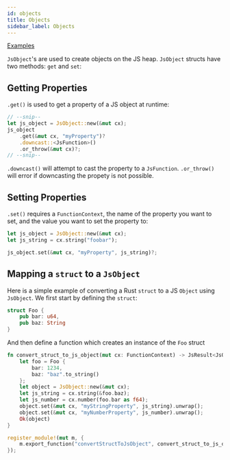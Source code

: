 ```yaml
---
id: objects
title: Objects
sidebar_label: Objects
---
```


[Examples](https://github.com/neon-bindings/examples/tree/master/objects)

`JsObject`'s are used to create objects on the JS heap. `JsObject` structs have two methods: `get` and `set`:

## Getting Properties

`.get()` is used to get a property of a JS object at runtime:

```rust
// --snip--
let js_object = JsObject::new(&mut cx);
js_object
    .get(&mut cx, "myProperty")?
    .downcast::<JsFunction>()
    .or_throw(&mut cx)?;
// --snip--
```

`.downcast()` will attempt to cast the property to a `JsFunction`. `.or_throw()` will error if downcasting the propety is not possible.

## Setting Properties

`.set()` requires a `FunctionContext`, the name of the property you want to set, and the value you want to set the property to:

```rust
let js_object = JsObject::new(&mut cx);
let js_string = cx.string("foobar");

js_object.set(&mut cx, "myProperty", js_string)?;
```

## Mapping a `struct` to a `JsObject`

Here is a simple example of converting a Rust `struct` to a JS `Object` using `JsObject`. We first start by defining the `struct`:

```rust
struct Foo {
    pub bar: u64,
    pub baz: String
}
```
And then define a function which creates an instance of the `Foo` struct
```rust
fn convert_struct_to_js_object(mut cx: FunctionContext) -> JsResult<JsObject> {
    let foo = Foo {
        bar: 1234,
        baz: "baz".to_string()
    };
    let object = JsObject::new(&mut cx);
    let js_string = cx.string(&foo.baz);
    let js_number = cx.number(foo.bar as f64);
    object.set(&mut cx, "myStringProperty", js_string).unwrap();
    object.set(&mut cx, "myNumberProperty", js_number).unwrap();
    Ok(object)
}

register_module!(mut m, {
    m.export_function("convertStructToJsObject", convert_struct_to_js_object)
});
```
